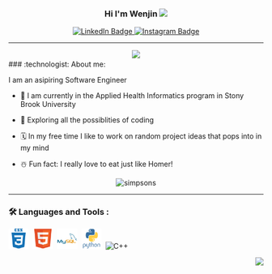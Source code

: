<h3 align="center"> Hi I'm Wenjin <img src = "https://raw.githubusercontent.com/MartinHeinz/MartinHeinz/master/wave.gif" width = 30px></h3>

<div id="badges" align="center">
  <a href="https://www.linkedin.com/in/wenjin-kuang-374112221/">
  <img src="https://img.shields.io/badge/LinkedIn-blue?style=for-the-badge&logo=linkedin&logoColor=white" alt="LinkedIn Badge"/>
  </a> 
  <a href="https://www.instagram.com/god_foolish/">
  <img src="https://img.shields.io/badge/Instagram-E4405F?style=for-the-badge&logo=instagram&logoColor=white" alt="Instagram Badge"/>
  </a> 
</div>

---

<div id="header" align="center">
  <img src="https://i.pinimg.com/originals/e4/26/70/e426702edf874b181aced1e2fa5c6cde.gif" width="200"/>
</div>
### :technologist: About me: 

I am an asipiring Software Engineer

- :school:	I am currently in the Applied Health Informatics program in Stony Brook University 

- :telescope: Exploring all the possiblities of coding 

- :spiral_calendar:	In my free time I like to work on random project ideas that pops into in my mind 

- :snowman_with_snow: Fun fact: I really love to eat just like Homer! 
<div align="center">
<img src= "https://media.giphy.com/media/5EYxJigLKsNWg/giphy.gif" width=200px alt=simpsons>
</div>

---

### :hammer_and_wrench: Languages and Tools :

<img src="https://github.com/devicons/devicon/blob/master/icons/css3/css3-plain-wordmark.svg"  title="CSS3" alt="CSS" width="40" height="40"/>&nbsp;
<img src="https://github.com/devicons/devicon/blob/master/icons/html5/html5-original.svg" title="HTML5" alt="HTML" width="40" height="40"/>&nbsp;
<img src="https://github.com/devicons/devicon/blob/master/icons/mysql/mysql-original-wordmark.svg" title="MySQL"  alt="MySQL" width="40" height="40"/>&nbsp;
<img src="https://github.com/devicons/devicon/blob/master/icons/python/python-original-wordmark.svg" title="Python" alt="Python" width="40" height="40"/>&nbsp;
<img src="https://img.icons8.com/color/344/c-plus-plus-logo.png" title="C++" alt="C++" width="40" height="40"/>&nbsp;

<div align="right">
<img src="https://github-readme-stats.vercel.app/api/top-langs/?username=wenkuang106&layout=compact&theme=vision-friendly-dark">
</div>

